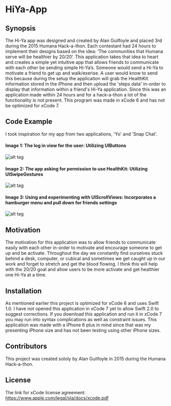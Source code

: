 # HiYa-App

## Synopsis

The Hi-Ya app was designed and created by Alan Guilfoyle and placed 3rd during the 2015 Humana Hack-a-thon.  Each contestant had 24 hours to implement their designs based on the idea: ‘The communities that Humana serve will be healthier by 20/20’. This application takes that idea to heart and
creates a simple yet intuitive app that allows friends to communicate with each other be sending simple Hi-Ya’s. Someone would send a Hi-Ya to motivate a friend to get up and walk/exerise. A user would know to send this because during the setup the application will grab the HealthKit information stored in the iPhone and then upload
the 'steps data' in-order to display that information within a friend's Hi-Ya application. Since this was an application made within 24 hours and for a hack-a-thon a lot of the functionality is not present. This program was made in xCode 6 and has not be optimized for xCode 7. 

## Code Example

I took inspiration for my app from two applications, 'Yo' and 'Snap Chat'. 
#### Image 1: The log in view for the user: Utilizing UIButtons
![alt tag](https://github.com/aguilfoyle/HiYa-App/blob/InstructionsContainerTest/README%20Images/Hi-Ya_Login.png)
#### Image 2: The app asking for permission to use HealthKit: Utilizing UISwipeGestures
![alt tag](https://github.com/aguilfoyle/HiYa-App/blob/InstructionsContainerTest/README%20Images/Hi-Ya_Permissions.gif)
#### Image 3: Using and experimenting with UIScrollViews: Incorporates a hamburger menu and pull down for friends settings
![alt tag](https://github.com/aguilfoyle/HiYa-App/blob/InstructionsContainerTest/README%20Images/Hi-Ya_ScrollView.gif)

## Motivation

The motivation for this application was to allow friends to communicate easily with each other in-order to motivate  and encourage someone to get up and be activate. Throughout the day we constantly find ourselves stuck behind a desk, computer, or cubical and sometimes we get caught up in our work and forget to stretch and get the blood flowing. I think this will help with the 20/20 goal and allow users to be more activate and get healthier one Hi-Ya at a time. 

## Installation

As mentioned earlier this project is optimized for xCode 6 and uses Swift 1.0. I have not opened this application in xCode 7 yet to allow Swift 2.0 to suggest corrections. If you download this application and run it in xCode 7 you may run into syntax complications as well as constraint issues. This application was made with a iPhone 6 plus in mind since that was my presenting iPhone size and has not been testing using other iPhone sizes. 

## Contributors

This project was created sololy by Alan Guilfoyle in 2015 during the Humana Hack-a-thon.

## License

The link for xCode license agreement: https://www.apple.com/legal/sla/docs/xcode.pdf
